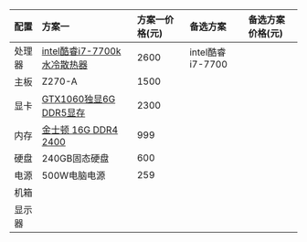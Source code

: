 | 配置 | 方案一 | 方案一价格\(元\) | 备选方案 | 备选方案价格\(元\) |
| :--- | :--- | :--- | :--- | :--- |
| 处理器 | [intel酷睿i7-7700k 水冷散热器](https://item.jd.com/4333973.html#crumb-wrap) | 2600 | intel酷睿i7-7700 |  |
| 主板 | Z270-A | 1500 |  |  |
| 显卡 | [GTX1060独显6G DDR5显存](http://item.jd.com/3360168.html) | 2300 |  |  |
| 内存 | [金士顿 16G DDR4 2400](https://item.jd.com/2551276.html) | 999 |  |  |
| 硬盘 | 240GB固态硬盘 | 600 |  |  |
| 电源 | 500W电脑电源 | 259 |  |  |
| 机箱 |  |  |  |  |
| 显示器 |  |  |  |  |




